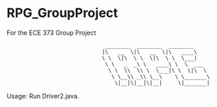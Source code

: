 # RPG_GroupProject

For the ECE 373 Group Project
                                                                                           
                             
                                   ________  ________  ________                            
                                  |\   __  \|\   __  \|\   ____\                           
                                  \ \  \|\  \ \  \|\  \ \  \___|                           
                                   \ \   _  _\ \   ____\ \  \  ___                         
                                    \ \  \\  \\ \  \___|\ \  \|\  \                        
                                     \ \__\\ _\\ \__\    \ \_______\                       
                                      \|__|\|__|\|__|     \|_______|     
                                                            
                                                            

  Usage: Run Driver2.java.
                                                                                       
                                                                                      
                                                                                           
                                                                                           
                                                                                           
                                                                                           
                                                                                           
                                                                                           
                                                                                           
                                                                                           
                                                                                           
                                                                                           
                                                                                           

 

                                                                                           
                                                                                           
                                                                                           
                                                                                           
                                                                                           
                                                                                           
                                                                                           
                                                                                           
                                                                                           
                                                                                           
                                                                                           
                                                                                           
